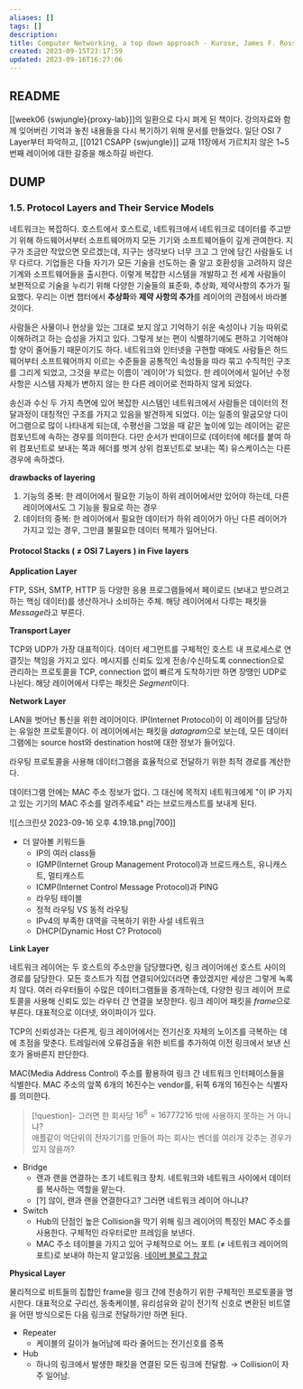 ```yaml
---
aliases: []
tags: []
description: 
title: Computer Networking, a top down approach - Kurose, James F. Ross, Keith W.
created: 2023-09-15T23:17:59
updated: 2023-09-16T16:27:06
---
```


## README

[[week06 {swjungle}{proxy-lab}]]의 일환으로 다시 펴게 된 책이다. 강의자료와 함께 잊어버린 기억과 놓친 내용들을 다시 복기하기 위해 문서를 만들었다. 일단 OSI 7 Layer부터 파악하고, [[0121 CSAPP {swjungle}]] 교재 11장에서 가르치지 않은 1~5번째 레이어에 대한 갈증을 해소하길 바란다.

## DUMP

### 1.5. Protocol Layers and Their Service Models

네트워크는 복잡하다. 호스트에서 호스트로, 네트워크에서 네트워크로 데이터를 주고받기 위해 하드웨어서부터 소프트웨어까지 모든 기기와 소프트웨어들이 깊게 관여한다. 지구가 조금만 작았으면 모르겠는데, 지구는 생각보다 너무 크고 그 안에 담긴 사람들도 너무 다르다. 기업들은 다들 자기가 모든 기술을 선도하는 줄 알고 호환성을 고려하지 않은 기계와 소프트웨어들을 출시한다. 이렇게 복잡한 시스템을 개발하고 전 세계 사람들이 보편적으로 기술을 누리기 위해 다양한 기술들의 표준화, 추상화, 제약사항의 추가가 필요했다. 우리는 이번 챕터에서 **추상화**와 **제약 사항의 추가**를 레이어의 관점에서 바라볼 것이다.

사람들은 사물이나 현상을 있는 그대로 보지 않고 기억하기 쉬운 속성이나 기능 따위로 이해하려고 하는 습성을 가지고 있다. 그렇게 보는 편이 식별하기에도 편하고 기억해야 할 양이 줄어들기 때문이기도 하다. 네트워크와 인터넷을 구현할 때에도 사람들은 하드웨어부터 소프트웨어까지 이르는 수준들을 공통적인 속성들을 따라 묶고 수직적인 구조를 그리게 되었고, 그것을 부르는 이름이 '레이어'가 되었다. 한 레이어에서 일어난 수정사항은 시스템 자체가 변하지 않는 한 다른 레이어로 전파하지 않게 되었다.

송신과 수신 두 가지 측면에 있어 복잡한 시스템인 네트워크에서 사람들은 데이터의 전달과정이 대칭적인 구조를 가지고 있음을 발견하게 되었다. 이는 일종의 말굽모양 다이어그램으로 많이 나타내게 되는데, 수평선을 그었을 때 같은 높이에 있는 레이어는 같은 컴포넌트에 속하는 경우를 의미한다. 다만 순서가 반대이므로 (데이터에 헤더를 붙여 하위 컴포넌트로 보내는 쪽과 헤더를 벗겨 상위 컴포넌트로 보내는 쪽) 유스케이스는 다른 경우에 속하겠다.

**drawbacks of layering**

1. 기능의 중복: 한 레이어에서 필요한 기능이 하위 레이어에서만 있어야 하는데, 다른 레이어에서도 그 기능을 필요로 하는 경우
2. 데이터의 중복: 한 레이어에서 필요한 데이터가 하위 레이어가 아닌 다른 레이어가 가지고 있는 경우, 그만큼 불필요한 데이터 복제가 일어난다.

#### Protocol Stacks ( ≠ OSI 7 Layers ) in Five layers

**Application Layer**

FTP, SSH, SMTP, HTTP 등 다양한 응용 프로그램들에서 페이로드 (보내고 받으려고 하는 핵심 데이터)를 생산하거나 소비하는 주체. 해당 레이어에서 다루는 패킷을 *Message*라고 부른다.

**Transport Layer**

TCP와 UDP가 가장 대표적이다. 데이터 세그먼트를 구체적인 호스트 내 프로세스로 연결짓는 책임을 가지고 있다. 메시지를 신뢰도 있게 전송/수신하도록 connection으로 관리하는 프로토콜을 TCP, connection 없이 빠르게 도착하기만 하면 장땡인 UDP로 나뉜다. 해당 레이어에서 다루는 패킷은 *Segment*이다.

**Network Layer**

LAN을 벗어난 통신을 위한 레이어이다. IP(Internet Protocol)이 이 레이어를 담당하는 유일한 프로토콜이다. 이 레이어에서는 패킷을 *datagram*으로 보는데, 모든 데이터그램에는 source host와 destination host에 대한 정보가 들어있다.

라우팅 프로토콜을 사용해 데이터그램을 효율적으로 전달하기 위한 최적 경로를 계산한다.

데이터그램 안에는 MAC 주소 정보가 없다. 그 대신에 목적지 네트워크에게 "이 IP 가지고 있는 기기의 MAC 주소를 알려주세요" 라는 브로드캐스트를 보내게 된다.

![[스크린샷 2023-09-16 오후 4.19.18.png|700]]  

- 더 알아볼 키워드들
	- IP의 여러 class들
	- IGMP(Internet Group Management Protocol)과 브로드캐스트, 유니캐스트, 멀티캐스트
	- ICMP(Internet Control Message Protocol)과 PING
	- 라우팅 테이블
	- 정적 라우팅 VS 동적 라우팅
	- IPv4의 부족한 대역을 극복하기 위한 사설 네트워크
	- DHCP(Dynamic Host C? Protocol)

**Link Layer**

네트워크 레이어는 두 호스트의 주소만을 담당했다면, 링크 레이어에선 호스트 사이의 경로를 담당한다. 모든 호스트가 직접 연결되어있더라면 좋았겠지만 세상은 그렇게 녹록치 않다. 여러 라우터들이 수많은 데이터그램들을 중개하는데, 다양한 링크 레이어 프로토콜을 사용해 신뢰도 있는 라우터 간 연결을 보장한다. 링크 레이어 패킷을 *frame*으로 부른다. 대표적으로 이더넷, 와이파이가 있다.

TCP의 신뢰성과는 다른게, 링크 레이어에서는 전기신호 자체의 노이즈를 극복하는 데에 초점을 맞춘다. 트레일러에 오류검출을 위한 비트를 추가하여 이전 링크에서 보낸 신호가 올바른지 판단한다.

MAC(Media Address Control) 주소를 활용하여 링크 간 네트워크 인터페이스들을 식별한다. MAC 주소의 앞쪽 6개의 16진수는 vendor를, 뒤쪽 6개의 16진수는 식별자를 의미한다. 

> [!question]- 그러면 한 회사당 $16^6=16777216$ 밖에 사용하지 못하는 거 아니냐?  
>  애플같이 억단위의 전자기기를 만들어 파는 회사는 벤더를 여러개 갖추는 경우가 있지 않을까?

- Bridge
	- 랜과 랜을 연결하는 초기 네트워크 장치. 네트워크와 네트워크 사이에서 데이터를 복사하는 역할을 맡는다.
	- [?] 않이, 랜과 랜을 연결한다고? 그러면 네트워크 레이어 아니냐?
- Switch
	- Hub의 단점인 높은 Collision을 막기 위해 링크 레이어의 특징인 MAC 주소를 사용한다. 구체적인 라우터로만 프레임을 보낸다.
	- MAC 주소 테이블을 가지고 있어 구체적으로 어느 포트 (≠ 네트워크 레이어의 포트)로 보내야 하는지 알고있음. [네이버 블로그 참고](https://m.post.naver.com/viewer/postView.nhn?volumeNo=9327793&memberNo=15488377)

**Physical Layer**

물리적으로 비트들의 집합인 frame을 링크 간에 전송하기 위한 구체적인 프로토콜을 명시한다. 대표적으로 구리선, 동축케이블, 유리섬유와 같이 전기적 신호로 변환된 비트열을 어떤 방식으로든 다음 링크로 전달하기만 하면 된다.

- Repeater
	- 케이블의 길이가 늘어남에 따라 줄어드는 전기신호를 증폭
- Hub
	- 하나의 링크에서 발생한 패킷을 연결된 모든 링크에 전달함. → Collision이 자주 일어남.
